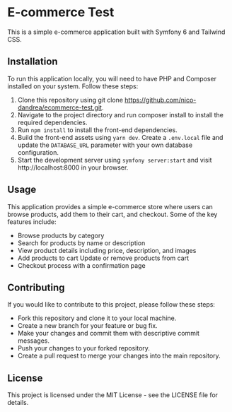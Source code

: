 
# E-commerce Test
This is a simple e-commerce application built with Symfony 6 and Tailwind CSS.
## Installation
To run this application locally, you will need to have PHP and Composer installed on your system. Follow these steps:
 1. Clone this repository using git clone https://github.com/nico-dandrea/ecommerce-test.git.
 2. Navigate to the project directory and run composer install to install the required dependencies.
 3. Run ``npm install`` to install the front-end dependencies.
 4. Build the front-end assets using ``yarn dev``. Create a `.env.local` file and update the `DATABASE_URL`  parameter with your own database configuration.
 5. Start the development server using `symfony server:start` and visit http://localhost:8000 in your browser.
## Usage
This application provides a simple e-commerce store where users can browse products, add them to their cart, and checkout. Some of the key features include:
 - Browse products by category
 - Search for products by name or description
 - View product details including price, description, and images
 - Add products to cart Update or remove products from cart
 - Checkout process with a confirmation page
## Contributing
If you would like to contribute to this project, please follow these steps:

 - Fork this repository and clone it to your local machine. 
 - Create a new branch for your feature or bug fix.
 - Make your changes and commit them with descriptive commit messages.
 - Push your changes to your forked repository.
 - Create a pull request to merge your changes into the main repository. 
## License
This project is licensed under the MIT License - see the LICENSE file for details.
